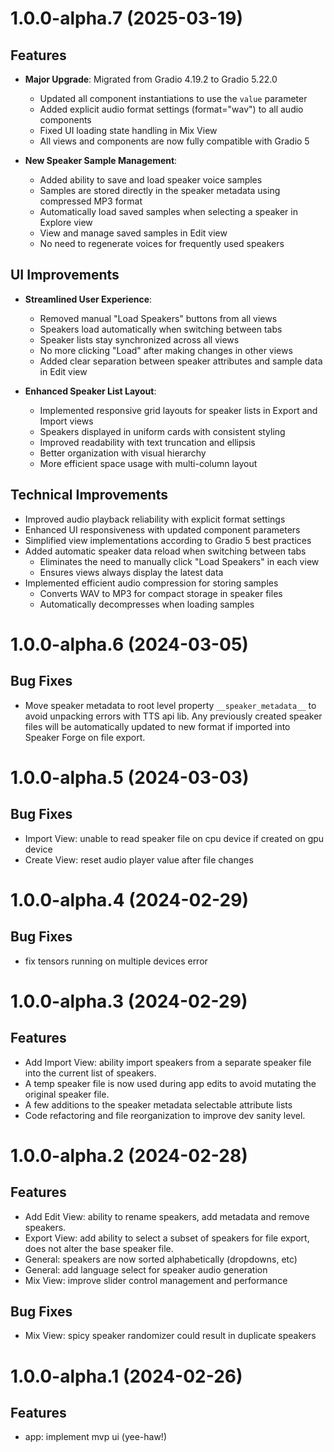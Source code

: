 # 1.0.0-alpha.7 (2025-03-19)

## Features

- **Major Upgrade**: Migrated from Gradio 4.19.2 to Gradio 5.22.0
  - Updated all component instantiations to use the `value` parameter
  - Added explicit audio format settings (format="wav") to all audio components
  - Fixed UI loading state handling in Mix View
  - All views and components are now fully compatible with Gradio 5

- **New Speaker Sample Management**:
  - Added ability to save and load speaker voice samples 
  - Samples are stored directly in the speaker metadata using compressed MP3 format
  - Automatically load saved samples when selecting a speaker in Explore view
  - View and manage saved samples in Edit view
  - No need to regenerate voices for frequently used speakers

## UI Improvements

- **Streamlined User Experience**:
  - Removed manual "Load Speakers" buttons from all views
  - Speakers load automatically when switching between tabs
  - Speaker lists stay synchronized across all views
  - No more clicking "Load" after making changes in other views
  - Added clear separation between speaker attributes and sample data in Edit view

- **Enhanced Speaker List Layout**:
  - Implemented responsive grid layouts for speaker lists in Export and Import views
  - Speakers displayed in uniform cards with consistent styling
  - Improved readability with text truncation and ellipsis
  - Better organization with visual hierarchy
  - More efficient space usage with multi-column layout

## Technical Improvements

- Improved audio playback reliability with explicit format settings
- Enhanced UI responsiveness with updated component parameters
- Simplified view implementations according to Gradio 5 best practices
- Added automatic speaker data reload when switching between tabs
  - Eliminates the need to manually click "Load Speakers" in each view
  - Ensures views always display the latest data
- Implemented efficient audio compression for storing samples
  - Converts WAV to MP3 for compact storage in speaker files
  - Automatically decompresses when loading samples

# 1.0.0-alpha.6 (2024-03-05)

## Bug Fixes

- Move speaker metadata to root level property `__speaker_metadata__` to avoid unpacking errors with TTS api lib. Any previously created speaker files will be automatically updated to new format if imported into Speaker Forge on file export.

# 1.0.0-alpha.5 (2024-03-03)

## Bug Fixes

- Import View: unable to read speaker file on cpu device if created on gpu device
- Create View: reset audio player value after file changes

# 1.0.0-alpha.4 (2024-02-29)

## Bug Fixes

- fix tensors running on multiple devices error

# 1.0.0-alpha.3 (2024-02-29)

## Features

- Add Import View: ability import speakers from a separate speaker file into the current list of speakers.
- A temp speaker file is now used during app edits to avoid mutating the original speaker file.
- A few additions to the speaker metadata selectable attribute lists
- Code refactoring and file reorganization to improve dev sanity level.

# 1.0.0-alpha.2 (2024-02-28)

## Features

- Add Edit View: ability to rename speakers, add metadata and remove speakers.
- Export View: add ability to select a subset of speakers for file export, does not alter the base speaker file.
- General: speakers are now sorted alphabetically (dropdowns, etc)
- General: add language select for speaker audio generation
- Mix View: improve slider control management and performance

## Bug Fixes

- Mix View: spicy speaker randomizer could result in duplicate speakers

# 1.0.0-alpha.1 (2024-02-26)

## Features

- app: implement mvp ui (yee-haw!)
